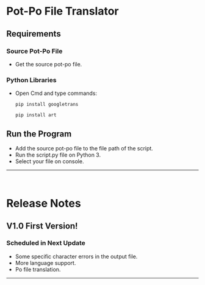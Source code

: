 # Pot-Po File Translator

## Requirements

### Source Pot-Po File
   * Get the source pot-po file.

### Python Libraries
   * Open Cmd and type commands:
      
         pip install googletrans
      
         pip install art

## Run the Program
   * Add the source pot-po file to the file path of the script.
   * Run the script.py file on Python 3.
   * Select your file on console.
  
<hr>
<br>

# Release Notes

## V1.0 First Version!
     
### Scheduled in Next Update
   * Some specific character errors in the output file. 
   * More language support.
   * Po file translation.

   
<hr>  
<br>
